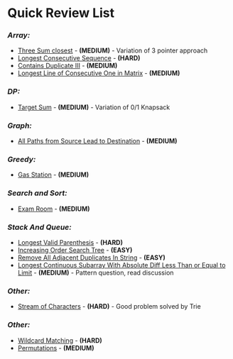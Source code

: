 # **Quick Review List**

### _**Array:**_
* [Three Sum closest](array/ThreeSumClosest.java) - **(MEDIUM)** - Variation of 3 pointer approach
* [Longest Consecutive Sequence](array/LongestConsecutiveSequence.java) - **(HARD)**
* [Contains Duplicate III](array/ContainsDuplicateIII.java) - **(MEDIUM)**
* [Longest Line of Consecutive One in Matrix](array/LongestConsecutiveSequence.java) - **(MEDIUM)**

### _**DP:**_
* [Target Sum](dp/TargetSum.java) - **(MEDIUM)** - Variation of 0/1 Knapsack

### _**Graph:**_
* [All Paths from Source Lead to Destination](graph/AllPathsFromSourceToDestination.java) - **(MEDIUM)**

### _**Greedy:**_
* [Gas Station](greedy/GasStation.java) - **(MEDIUM)**

### _**Search and Sort:**_
* [Exam Room](searchnsort/ExamRoom.java) - **(MEDIUM)**

### _**Stack And Queue:**_
* [Longest Valid Parenthesis](stacknqueue/LongestValidParenthesis.java) - **(HARD)**
* [Increasing Order Search Tree](stacknqueue/IncreasingOrderSearchTree.java) - **(EASY)**
* [Remove All Adjacent Duplicates In String](stacknqueue/RemoveAllAdjacentDuplicates.java) - **(EASY)**
* [Longest Continuous Subarray With Absolute Diff Less Than or Equal to Limit](stacknqueue/LongestContSubarrayAbsDiffIsLimit.java) - **(MEDIUM)** - Pattern question, read discussion

### _**Other:**_
* [Stream of Characters](tree/StreamOfCharacters.java) - **(HARD)** - Good problem solved by Trie

### _**Other:**_
* [Wildcard Matching](others/WildcardMatching.java) - **(HARD)**
* [Permutations](others/Permutations.java) - **(MEDIUM)**